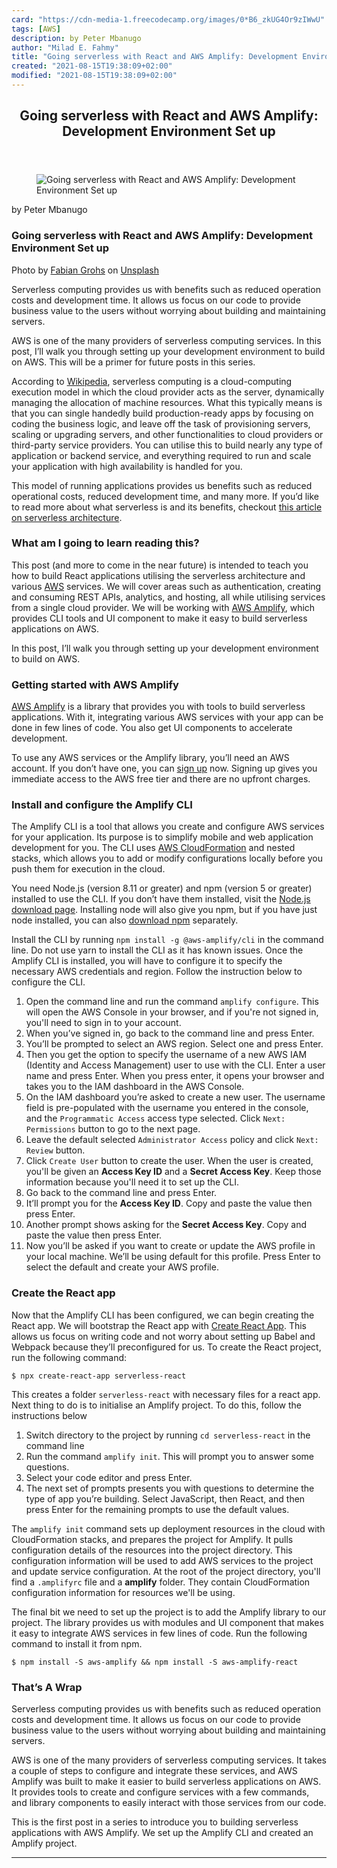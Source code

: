 ```yaml
---
card: "https://cdn-media-1.freecodecamp.org/images/0*B6_zkUG4Or9zIWwU"
tags: [AWS]
description: by Peter Mbanugo
author: "Milad E. Fahmy"
title: "Going serverless with React and AWS Amplify: Development Environment Set up"
created: "2021-08-15T19:38:09+02:00"
modified: "2021-08-15T19:38:09+02:00"
---
```

<div class="site-wrapper">
<main id="site-main" class="site-main outer">
<div class="inner">
<article class="post-full post tag-aws tag-reactjs tag-javascript tag-serverless tag-tech ">
<header class="post-full-header">
<h1 class="post-full-title">Going serverless with React and AWS Amplify: Development Environment Set up</h1>
</header>
<figure class="post-full-image">
<picture>
<source media="(max-width: 700px)" sizes="1px" srcset="data:image/gif;base64,R0lGODlhAQABAIAAAAAAAP///yH5BAEAAAAALAAAAAABAAEAAAIBRAA7 1w">
<source media="(min-width: 701px)" sizes="(max-width: 800px) 400px,
(max-width: 1170px) 700px,
1400px" srcset="https://cdn-media-1.freecodecamp.org/images/0*B6_zkUG4Or9zIWwU 300w,
https://cdn-media-1.freecodecamp.org/images/0*B6_zkUG4Or9zIWwU 600w,
https://cdn-media-1.freecodecamp.org/images/0*B6_zkUG4Or9zIWwU 1000w,
https://cdn-media-1.freecodecamp.org/images/0*B6_zkUG4Or9zIWwU 2000w">
<img onerror="this.style.display='none'" src="https://cdn-media-1.freecodecamp.org/images/0*B6_zkUG4Or9zIWwU" alt="Going serverless with React and AWS Amplify: Development Environment Set up">
</picture>
</figure>
<section class="post-full-content">
<div class="post-content medium-migrated-article">
<p>by Peter Mbanugo</p>
<h1 id="going-serverless-with-react-and-aws-amplify-development-environment-set-up">Going serverless with React and AWS Amplify: Development Environment Set up</h1>
<figcaption>Photo by <a href="https://unsplash.com/@grohsfabian?utm_source=medium&amp;utm_medium=referral" rel="noopener" target="_blank" title="">Fabian Grohs</a> on <a href="https://unsplash.com?utm_source=medium&amp;utm_medium=referral" rel="noopener" target="_blank" title="">Unsplash</a></figcaption>
</figure>
<p>Serverless computing provides us with benefits such as reduced operation costs and development time. It allows us focus on our code to provide business value to the users without worrying about building and maintaining servers.</p>
<p>AWS is one of the many providers of serverless computing services. In this post, I’ll walk you through setting up your development environment to build on AWS. This will be a primer for future posts in this series.</p>
<p>According to <a href="https://en.wikipedia.org/wiki/Serverless_computing" rel="noopener">Wikipedia</a>, serverless computing is a cloud-computing execution model in which the cloud provider acts as the server, dynamically managing the allocation of machine resources. What this typically means is that you can single handedly build production-ready apps by focusing on coding the business logic, and leave off the task of provisioning servers, scaling or upgrading servers, and other functionalities to cloud providers or third-party service providers. You can utilise this to build nearly any type of application or backend service, and everything required to run and scale your application with high availability is handled for you.</p>
<p>This model of running applications provides us benefits such as reduced operational costs, reduced development time, and many more. If you’d like to read more about what serverless is and its benefits, checkout <a href="https://martinfowler.com/articles/serverless.html" rel="noopener">this article on serverless architecture</a>.</p>
<h3 id="what-am-i-going-to-learn-reading-this">What am I going to learn reading this?</h3>
<p>This post (and more to come in the near future) is intended to teach you how to build React applications utilising the serverless architecture and various <a href="https://aws.amazon.com/" rel="noopener">AWS</a> services. We will cover areas such as authentication, creating and consuming REST APIs, analytics, and hosting, all while utilising services from a single cloud provider. We will be working with <a href="https://aws-amplify.github.io/" rel="noopener">AWS Amplify</a>, which provides CLI tools and UI component to make it easy to build serverless applications on AWS.</p>
<p>In this post, I’ll walk you through setting up your development environment to build on AWS.</p>
<h3 id="getting-started-with-aws-amplify">Getting started with AWS Amplify</h3>
<p><a href="https://aws-amplify.github.io/" rel="noopener">AWS Amplify</a> is a library that provides you with tools to build serverless applications. With it, integrating various AWS services with your app can be done in few lines of code. You also get UI components to accelerate development.</p>
<p>To use any AWS services or the Amplify library, you’ll need an AWS account. If you don’t have one, you can <a href="https://portal.aws.amazon.com/billing/signup?redirect_url=https%3A%2F%2Faws.amazon.com%2Fregistration-confirmation" rel="noopener">sign up</a> now. Signing up gives you immediate access to the AWS free tier and there are no upfront charges.</p>
<h3 id="install-and-configure-the-amplify-cli">Install and configure the Amplify CLI</h3>
<p>The Amplify CLI is a tool that allows you create and configure AWS services for your application. Its purpose is to simplify mobile and web application development for you. The CLI uses <a href="https://aws.amazon.com/cloudformation/" rel="noopener">AWS CloudFormation</a> and nested stacks, which allows you to add or modify configurations locally before you push them for execution in the cloud.</p>
<p>You need Node.js (version 8.11 or greater) and npm (version 5 or greater) installed to use the CLI. If you don’t have them installed, visit the <a href="https://nodejs.org/en/download/" rel="noopener">Node.js download page</a>. Installing node will also give you npm, but if you have just node installed, you can also <a href="https://www.npmjs.com/get-npm" rel="noopener">download npm</a> separately.</p>
<p>Install the CLI by running <code>npm install -g @aws-amplify/cli</code> in the command line. Do not use yarn to install the CLI as it has known issues. Once the Amplify CLI is installed, you will have to configure it to specify the necessary AWS credentials and region. Follow the instruction below to configure the CLI.</p>
<ol>
<li>Open the command line and run the command <code>amplify configure</code>. This will open the AWS Console in your browser, and if you're not signed in, you'll need to sign in to your account.</li>
<li>When you’ve signed in, go back to the command line and press Enter.</li>
<li>You’ll be prompted to select an AWS region. Select one and press Enter.</li>
<li>Then you get the option to specify the username of a new AWS IAM (Identity and Access Management) user to use with the CLI. Enter a user name and press Enter. When you press enter, it opens your browser and takes you to the IAM dashboard in the AWS Console.</li>
<li>On the IAM dashboard you’re asked to create a new user. The username field is pre-populated with the username you entered in the console, and the <code>Programmatic Access</code> access type selected. Click <code>Next: Permissions</code> button to go to the next page.</li>
<li>Leave the default selected <code>Administrator Access</code> policy and click <code>Next: Review</code> button.</li>
<li>Click <code>Create User</code> button to create the user. When the user is created, you'll be given an <strong>Access Key ID</strong> and a <strong>Secret Access Key</strong>. Keep those information because you'll need it to set up the CLI.</li>
<li>Go back to the command line and press Enter.</li>
<li>It’ll prompt you for the <strong>Access Key ID</strong>. Copy and paste the value then press Enter.</li>
<li>Another prompt shows asking for the <strong>Secret Access Key</strong>. Copy and paste the value then press Enter.</li>
<li>Now you’ll be asked if you want to create or update the AWS profile in your local machine. We’ll be using default for this profile. Press Enter to select the default and create your AWS profile.</li>
</ol>
<h3 id="create-the-react-app">Create the React app</h3>
<p>Now that the Amplify CLI has been configured, we can begin creating the React app. We will bootstrap the React app with <a href="https://github.com/facebookincubator/create-react-app" rel="noopener">Create React App</a>. This allows us focus on writing code and not worry about setting up Babel and Webpack because they’ll preconfigured for us. To create the React project, run the following command:</p><pre><code>$ npx create-react-app serverless-react</code></pre>
<p>This creates a folder <code>serverless-react</code> with necessary files for a react app. Next thing to do is to initialise an Amplify project. To do this, follow the instructions below</p>
<ol>
<li>Switch directory to the project by running <code>cd serverless-react</code> in the command line</li>
<li>Run the command <code>amplify init</code>. This will prompt you to answer some questions.</li>
<li>Select your code editor and press Enter.</li>
<li>The next set of prompts presents you with questions to determine the type of app you’re building. Select JavaScript, then React, and then press Enter for the remaining prompts to use the default values.</li>
</ol>
<p>The <code>amplify init</code> command sets up deployment resources in the cloud with CloudFormation stacks, and prepares the project for Amplify. It pulls configuration details of the resources into the project directory. This configuration information will be used to add AWS services to the project and update service configuration. At the root of the project directory, you'll find a <code>.amplifyrc</code> file and a <strong>amplify</strong> folder. They contain CloudFormation configuration information for resources we'll be using.</p>
<p>The final bit we need to set up the project is to add the Amplify library to our project. The library provides us with modules and UI component that makes it easy to integrate AWS services in few lines of code. Run the following command to install it from npm.</p><pre><code>$ npm install -S aws-amplify &amp;&amp; npm install -S aws-amplify-react</code></pre>
<h3 id="that-s-a-wrap">That’s A Wrap</h3>
<p>Serverless computing provides us with benefits such as reduced operation costs and development time. It allows us focus on our code to provide business value to the users without worrying about building and maintaining servers.</p>
<p>AWS is one of the many providers of serverless computing services. It takes a couple of steps to configure and integrate these services, and AWS Amplify was built to make it easier to build serverless applications on AWS. It provides tools to create and configure services with a few commands, and library components to easily interact with those services from our code.</p>
<p>This is the first post in a series to introduce you to building serverless applications with AWS Amplify. We set up the Amplify CLI and created an Amplify project.</p>
</div>
<hr>
</section>
</article>
</div>
</main>
</div>
<!-- Google Tag Manager (noscript) -->
<!-- End Google Tag Manager (noscript) -->
